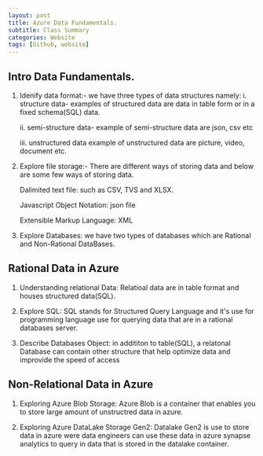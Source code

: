 ```yaml
---
layout: post
title: Azure Data Fundamentals.
subtitle: Class Summary
categories: Website
tags: [Github, website]
---
```


## Intro Data Fundamentals.
1. Idenify data format:-
   we have three types of data structures namely:
   i. structure data-
   examples of structured data are data in table form or in a fixed schema(SQL) data.
   
   ii. semi-structure data-
   example of semi-structure data are json, csv etc
   
   iii. unstructured data
   example of unstructured data are picture, video, document etc.
   
2. Explore file storage:-
   There are different ways of storing data and below are some few ways of storing data.
   
   Dalimited text file: such as CSV, TVS and XLSX.
   
   Javascript Object Notation: json file
   
   Extensible Markup Language: XML

3. Explore Databases:
   we have two types of databases which are Rational and Non-Rational DataBases.

 ## Rational Data in Azure
 1. Understanding relational Data:
    Relatioal data are in table format and houses structured data(SQL).

 2. Explore SQL:
    SQL stands for Structured Query Language and it's use for programming language use for querying data that are in a rational databases server.
 
 3. Describe Databases Object:
    in addititon to table(SQL), a relatonal Database can contain other structure that help optimize data and improvide the speed of access

 ## Non-Relational Data in Azure
 1. Exploring Azure Blob Storage:
    Azure Blob is a container that enables you to store large amount of unstructred data in azure.

 2. Exploring Azure DataLake Storage Gen2:
    Datalake Gen2 is use to store data in azure were data engineers can use these data in azure synapse analytics to query in data that is stored in the datalake container.
